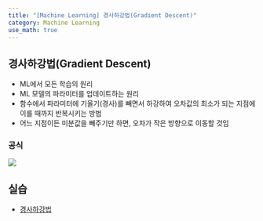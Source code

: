 ```yaml
---
title: "[Machine Learning] 경사하강법(Gradient Descent)"
category: Machine Learning
use_math: true
---
```


## 경사하강법(Gradient Descent)
- ML에서 모든 학습의 원리
- ML 모델의 파라미터를 업데이트하는 원리
- 함수에서 파라미터에 기울기(경사)를 빼면서 하강하여 오차값의 최소가 되는 지점에 이를 때까지 반복시키는 방법
- 어느 지점이든 미분값을 빼주기만 하면, 오차가 작은 방향으로 이동할 것임

### 공식
![](/assets/images/posts/ml/gradient_descent.png)

## 실습
- <a href="https://colab.research.google.com/drive/13Nt7H2qO0FMbyH64ePqm8ouzy72SRKig?usp=sharing">경사하강법</a>